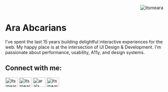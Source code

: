 <p align="right">
  <img src="https://komarev.com/ghpvc/?username=itsmeara&label=Profile%20views&color=0e75b6&style=flat" alt="itsmeara" />
</p>

<h1>Ara Abcarians</h1>
<p>I've spent the last 15 years building delightful interactive experiences for the web. My happy place is at the intersection of UI Design & Development. I'm passionate about performance, usability, A11y, and design systems.</p>


<h2 align="left">Connect with me:</h2>
<p align="left">
  <a href="https://codepen.io/itsmeara" target="blank"><img align="center" src="https://raw.githubusercontent.com/rahuldkjain/github-profile-readme-generator/master/src/images/icons/Social/codepen.svg" alt="itsmeara" height="30" width="40" /></a>
  <a href="https://twitter.com/itsmeara" target="blank"><img align="center" src="https://raw.githubusercontent.com/rahuldkjain/github-profile-readme-generator/master/src/images/icons/Social/twitter.svg" alt="itsmeara" height="30" width="40" /></a>
  <a href="https://linkedin.com/in/arala" target="blank"><img align="center" src="https://raw.githubusercontent.com/rahuldkjain/github-profile-readme-generator/master/src/images/icons/Social/linked-in-alt.svg" alt="arala" height="30" width="40" /></a>
  <a href="https://instagram.com/itsmeara" target="blank"><img align="center" src="https://raw.githubusercontent.com/rahuldkjain/github-profile-readme-generator/master/src/images/icons/Social/instagram.svg" alt="itsmeara" height="30" width="40" /></a>
</p>


<!-- 
<p align="center"><img align="center" src="https://github-readme-stats.vercel.app/api?username=itsmeara&show_icons=true&locale=en" alt="itsmeara" /></p>

<p align="center"><img align="center" src="https://github-readme-streak-stats.herokuapp.com/?user=itsmeara&" alt="itsmeara" /></p>

<p align="center"> <a href="https://github.com/ryo-ma/github-profile-trophy"><img src="https://github-profile-trophy.vercel.app/?username=itsmeara" alt="itsmeara" /></a> </p> -->
